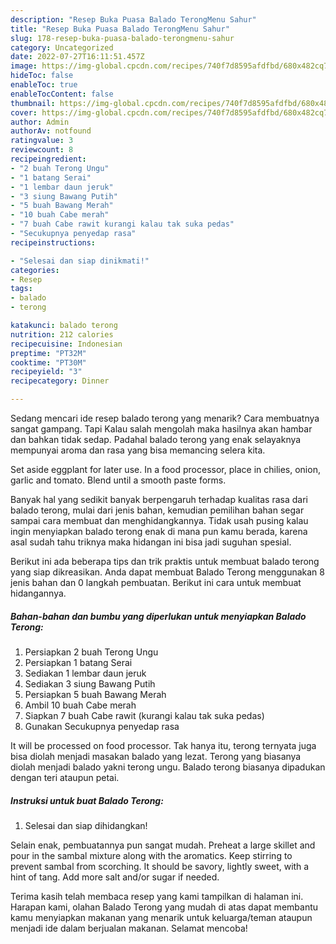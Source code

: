 ```yaml
---
description: "Resep Buka Puasa Balado TerongMenu Sahur"
title: "Resep Buka Puasa Balado TerongMenu Sahur"
slug: 178-resep-buka-puasa-balado-terongmenu-sahur
category: Uncategorized
date: 2022-07-27T16:11:51.457Z
image: https://img-global.cpcdn.com/recipes/740f7d8595afdfbd/680x482cq70/balado-terong-foto-resep-utama.jpg
hideToc: false
enableToc: true
enableTocContent: false
thumbnail: https://img-global.cpcdn.com/recipes/740f7d8595afdfbd/680x482cq70/balado-terong-foto-resep-utama.jpg
cover: https://img-global.cpcdn.com/recipes/740f7d8595afdfbd/680x482cq70/balado-terong-foto-resep-utama.jpg
author: Admin
authorAv: notfound
ratingvalue: 3
reviewcount: 8
recipeingredient:
- "2 buah Terong Ungu"
- "1 batang Serai"
- "1 lembar daun jeruk"
- "3 siung Bawang Putih"
- "5 buah Bawang Merah"
- "10 buah Cabe merah"
- "7 buah Cabe rawit kurangi kalau tak suka pedas"
- "Secukupnya penyedap rasa"
recipeinstructions:

- "Selesai dan siap dinikmati!"
categories:
- Resep
tags:
- balado
- terong

katakunci: balado terong 
nutrition: 212 calories
recipecuisine: Indonesian
preptime: "PT32M"
cooktime: "PT30M"
recipeyield: "3"
recipecategory: Dinner

---
```



Sedang mencari ide resep balado terong yang menarik? Cara membuatnya sangat gampang. Tapi Kalau salah mengolah maka hasilnya akan hambar dan bahkan tidak sedap. Padahal balado terong yang enak selayaknya mempunyai aroma dan rasa yang bisa memancing selera kita.


Set aside eggplant for later use. In a food processor, place in chilies, onion, garlic and tomato. Blend until a smooth paste forms.

Banyak hal yang sedikit banyak berpengaruh terhadap kualitas rasa dari balado terong, mulai dari jenis bahan, kemudian pemilihan bahan segar sampai cara membuat dan menghidangkannya. Tidak usah pusing kalau ingin menyiapkan balado terong enak di mana pun kamu berada, karena asal sudah tahu triknya maka hidangan ini bisa jadi suguhan spesial.


Berikut ini ada beberapa tips dan trik praktis untuk membuat balado terong yang siap dikreasikan. Anda dapat membuat Balado Terong menggunakan 8 jenis bahan dan 0 langkah pembuatan. Berikut ini cara untuk membuat hidangannya.

<!--inarticleads1-->

##### Bahan-bahan dan bumbu yang diperlukan untuk menyiapkan Balado Terong:

1. Persiapkan 2 buah Terong Ungu
1. Persiapkan 1 batang Serai
1. Sediakan 1 lembar daun jeruk
1. Sediakan 3 siung Bawang Putih
1. Persiapkan 5 buah Bawang Merah
1. Ambil 10 buah Cabe merah
1. Siapkan 7 buah Cabe rawit (kurangi kalau tak suka pedas)
1. Gunakan Secukupnya penyedap rasa


It will be processed on food processor. Tak hanya itu, terong ternyata juga bisa diolah menjadi masakan balado yang lezat. Terong yang biasanya diolah menjadi balado yakni terong ungu. Balado terong biasanya dipadukan dengan teri ataupun petai. 

<!--inarticleads2-->

##### Instruksi untuk buat Balado Terong:


1. Selesai dan siap dihidangkan!

Selain enak, pembuatannya pun sangat mudah. Preheat a large skillet and pour in the sambal mixture along with the aromatics. Keep stirring to prevent sambal from scorching. It should be savory, lightly sweet, with a hint of tang. Add more salt and/or sugar if needed. 

Terima kasih telah membaca resep yang kami tampilkan di halaman ini. Harapan kami, olahan Balado Terong yang mudah di atas dapat membantu kamu menyiapkan makanan yang menarik untuk keluarga/teman ataupun menjadi ide dalam berjualan makanan. Selamat mencoba!
